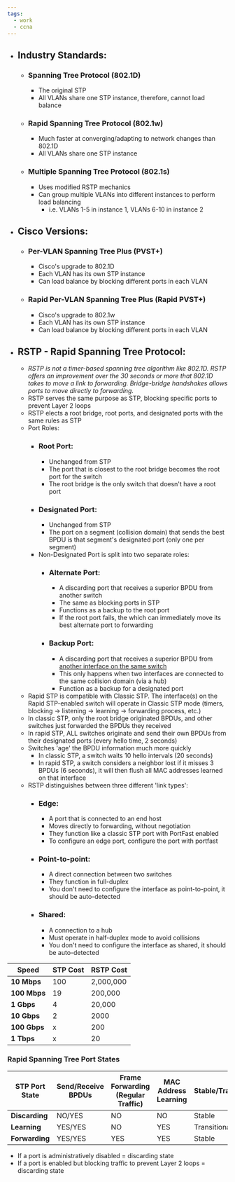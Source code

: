 ```yaml
---
tags:
  - work
  - ccna
---
```

- ## Industry Standards:
	- ### Spanning Tree Protocol (802.1D)
		- The original STP
		- All VLANs share one STP instance, therefore, cannot load balance
	- ### Rapid Spanning Tree Protocol (802.1w)
		- Much faster at converging/adapting to network changes than 802.1D
		- All VLANs share one STP instance
	- ### Multiple Spanning Tree Protocol (802.1s)
		- Uses modified RSTP mechanics
		- Can group multiple VLANs into different instances to perform load balancing
			- i.e. VLANs 1-5 in instance 1, VLANs 6-10 in instance 2
- ## Cisco Versions:
	- ### Per-VLAN Spanning Tree Plus (PVST+)
		- Cisco's upgrade to 802.1D
		- Each VLAN has its own STP instance
		- Can load balance by blocking different ports in each VLAN
	- ### Rapid Per-VLAN Spanning Tree Plus (Rapid PVST+)
		- Cisco's upgrade to 802.1w
		- Each VLAN has its own STP instance
		- Can load balance by blocking different ports in each VLAN

- ## RSTP - Rapid Spanning Tree Protocol:
	- *RSTP is not a timer-based spanning tree algorithm like 802.1D. RSTP offers an improvement over the 30 seconds or more that 802.1D takes to move a link to forwarding. Bridge-bridge handshakes allows ports to move directly to forwarding.*
	- RSTP serves the same purpose as STP, blocking specific ports to prevent Layer 2 loops
	- RSTP elects a root bridge, root ports, and designated ports with the same rules as STP
	- Port Roles:
		- ### Root Port:
			- Unchanged from STP
			- The port that is closest to the root bridge becomes the root port for the switch
			- The root bridge is the only switch that doesn't have a root port
		- ### Designated Port:
			- Unchanged from STP
			- The port on a segment (collision domain) that sends the best BPDU is that segment's designated port (only one per segment)
		- Non-Designated Port is split into two separate roles:
			- ### Alternate Port:
				- A discarding port that receives a superior BPDU from another switch
				- The same as blocking ports in STP
				- Functions as a backup to the root port
				- If the root port fails, the which can immediately move its best alternate port to forwarding
			- ### Backup Port:
				- A discarding port that receives a superior BPDU from <u>another interface on the same switch</u>
				- This only happens when two interfaces are connected to the same collision domain (via a hub)
				- Function as a backup for a designated port
	- Rapid STP is compatible with Classic STP. The interface(s) on the Rapid STP-enabled switch will operate in Classic STP mode (timers, blocking → listening → learning → forwarding process, etc.)
	- In classic STP, only the root bridge originated BPDUs, and other switches just forwarded the BPDUs they received
	- In rapid STP, ALL switches originate and send their own BPDUs from their designated ports (every hello time, 2 seconds)
	- Switches 'age' the BPDU information much more quickly
		- In classic STP, a switch waits 10 hello intervals (20 seconds)
		- In rapid STP, a switch considers a neighbor lost if it misses 3 BPDUs (6 seconds), it will then flush all MAC addresses learned on that interface
	- RSTP distinguishes between three different 'link types':
		- ### Edge:
			- A port that is connected to an end host
			- Moves directly to forwarding, without negotiation
			- They function like a classic STP port with PortFast enabled
			- To configure an edge port, configure the port with portfast
		- ### Point-to-point:
			- A direct connection between two switches
			- They function in full-duplex
			- You don't need to configure the interface as point-to-point, it should be auto-detected
		- ### Shared:
			- A connection to a hub
			- Must operate in half-duplex mode to avoid collisions
			- You don't need to configure the interface as shared, it should be auto-detected
	
| Speed    | STP Cost | RSTP Cost |
| -------- | -------- | --------- |
| **10 Mbps**  | 100      | 2,000,000 |
| **100 Mbps** | 19       | 200,000   |
| **1 Gbps**   | 4        | 20,000    |
| **10 Gbps**  | 2        | 2000      |
| **100 Gbps** | x        | 200       |
| **1 Tbps**   | x        | 20        |
### Rapid Spanning Tree Port States

| STP Port State | Send/Receive BPDUs | Frame Forwarding (Regular Traffic) | MAC Address Learning | Stable/Transitional |
| -------------- | ------------------ | ---------------------------------- | -------------------- | ------------------- |
| **Discarding**     | NO/YES             | NO                                 | NO                   | Stable              |
| **Learning**       | YES/YES            | NO                                 | YES                  | Transitional        |
| **Forwarding**     | YES/YES            | YES                                | YES                  | Stable              |
- If a port is administratively disabled = discarding state
- If a port is enabled but blocking traffic to prevent Layer 2 loops = discarding state